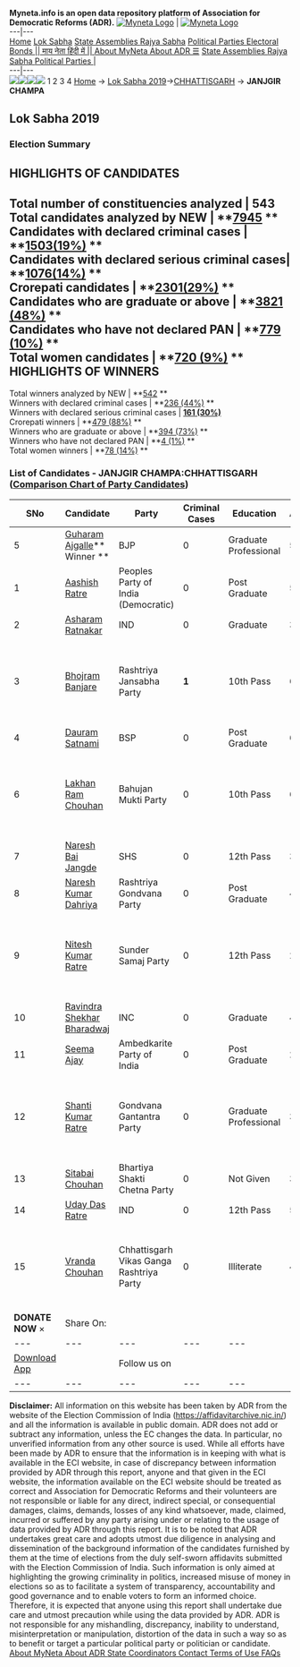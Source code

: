 **Myneta.info is an open data repository platform of Association for Democratic Reforms (ADR).**
[![Myneta Logo](https://www.myneta.info/lib/img/myneta-logo.png)](https://www.myneta.info/) | [![Myneta Logo](https://www.myneta.info/lib/img/adr-logo.png)](https://adrindia.org)  
---|---  
[Home](https://www.myneta.info/) [Lok Sabha](https://www.myneta.info/#ls "Lok Sabha") [ State Assemblies ](https://www.myneta.info/#sa "State Assemblies") [Rajya Sabha](https://www.myneta.info/#rs "Rajya Sabha") [Political Parties ](https://www.myneta.info/party "Political Parties") [ Electoral Bonds ](https://www.myneta.info/electoral_bonds "Electoral Bonds") [ || माय नेता हिंदी में || ](https://translate.google.co.in/translate?prev=hp&hl=en&js=y&u=www.myneta.info&sl=en&tl=hi&history_state0=) [ About MyNeta ](https://adrindia.org/content/about-myneta) [ About ADR ](https://adrindia.org/about-adr/who-we-are) [☰](javascript:void\(0\))
[ State Assemblies ](https://www.myneta.info/#sa "State Assemblies") [ Rajya Sabha ](https://www.myneta.info/#rs "Rajya Sabha") [ Political Parties ](https://www.myneta.info/party "Political Parties")
|   
---|---  
![](https://www.myneta.info/lib/img/banner/banner-1.png)![](https://www.myneta.info/lib/img/banner/banner-2.png)![](https://www.myneta.info/lib/img/banner/banner-3.png)![](https://www.myneta.info/lib/img/banner/banner-4.png)
1  2  3  4 
[Home](https://www.myneta.info/) → [Lok Sabha 2019](https://www.myneta.info/LokSabha2019/)→[CHHATTISGARH](https://www.myneta.info/LokSabha2019/index.php?action=show_constituencies&state_id=59) → **JANJGIR CHAMPA**
### 
## Lok Sabha 2019
###  Election Summary 
HIGHLIGHTS OF CANDIDATES  
---  
Total number of constituencies analyzed |  543   
Total candidates analyzed by NEW | **[7945](https://www.myneta.info/LokSabha2019/index.php?action=summary&subAction=candidates_analyzed&sort=candidate#summary) **  
Candidates with declared criminal cases | **[1503(19%)](https://www.myneta.info/LokSabha2019/index.php?action=summary&subAction=crime&sort=candidate#summary) **  
Candidates with declared serious criminal cases| **[1076(14%)](https://www.myneta.info/LokSabha2019/index.php?action=summary&subAction=serious_crime&sort=candidate#summary) **  
Crorepati candidates | **[2301(29%)](https://www.myneta.info/LokSabha2019/index.php?action=summary&subAction=crorepati&sort=candidate#summary) **  
Candidates who are graduate or above | **[3821 (48%)](https://www.myneta.info/LokSabha2019/index.php?action=summary&subAction=education&sort=candidate#summary) **  
Candidates who have not declared PAN | **[779 (10%)](https://www.myneta.info/LokSabha2019/index.php?action=summary&subAction=without_pan&sort=candidate#summary) **  
Total women candidates | **[720 (9%)](https://www.myneta.info/LokSabha2019/index.php?action=summary&subAction=women_candidate&sort=candidate#summary) **  
HIGHLIGHTS OF WINNERS  
---  
Total winners analyzed by NEW | **[542](https://www.myneta.info/LokSabha2019/index.php?action=summary&subAction=winner_analyzed&sort=candidate#summary) **  
Winners with declared criminal cases | **[236 (44%)](https://www.myneta.info/LokSabha2019/index.php?action=summary&subAction=winner_crime&sort=candidate#summary) **  
Winners with declared serious criminal cases | **[161 (30%)](https://www.myneta.info/LokSabha2019/index.php?action=summary&subAction=winner_serious_crime&sort=candidate#summary)**  
Crorepati winners | **[479 (88%)](https://www.myneta.info/LokSabha2019/index.php?action=summary&subAction=winner_crorepati&sort=candidate#summary) **  
Winners who are graduate or above | **[394 (73%)](https://www.myneta.info/LokSabha2019/index.php?action=summary&subAction=winner_education&sort=candidate#summary) **  
Winners who have not declared PAN | **[4 (1%)](https://www.myneta.info/LokSabha2019/index.php?action=summary&subAction=winner_without_pan&sort=candidate#summary) **  
Total women winners | **[78 (14%)](https://www.myneta.info/LokSabha2019/index.php?action=summary&subAction=winner_women&sort=candidate#summary) **  
### List of Candidates - JANJGIR CHAMPA:CHHATTISGARH ([Comparison Chart of Party Candidates](https://www.myneta.info/LokSabha2019/comparisonchart.php?constituency_id=526))
SNo | Candidate| Party| Criminal Cases| Education| Age| Total Assets| Liabilities  
---|---|---|---|---|---|---|---  
5  | [Guharam Ajgalle](https://www.myneta.info/LokSabha2019/candidate.php?candidate_id=7477)** Winner ** | BJP | 0 | Graduate Professional| 52 | Rs 1,84,00,837 ~ 1 Crore+ | Rs 0 ~   
1  | [Aashish Ratre](https://www.myneta.info/LokSabha2019/candidate.php?candidate_id=7478) | Peoples Party of India (Democratic) | 0 | Post Graduate| 52 | Rs 72,80,000 ~ 72 Lacs+ | Rs 0 ~   
2  | [Asharam Ratnakar](https://www.myneta.info/LokSabha2019/candidate.php?candidate_id=11350) | IND | 0 | Graduate| 38 | Rs 10,24,000 ~ 10 Lacs+ | Rs 50,000 ~ 50 Thou+  
3  | [Bhojram Banjare](https://www.myneta.info/LokSabha2019/candidate.php?candidate_id=9484) | Rashtriya Jansabha Party | **1** | 10th Pass| 60 | ![](https://myneta.info/image_v2.php?myneta_folder=LokSabha2019&candidate_id=9484&col=ta) | ![](https://myneta.info/image_v2.php?myneta_folder=LokSabha2019&candidate_id=9484&col=lia)  
4  | [Dauram Satnami](https://www.myneta.info/LokSabha2019/candidate.php?candidate_id=7475) | BSP | 0 | Post Graduate| 60 | Rs 1,85,96,521 ~ 1 Crore+ | Rs 19,70,757 ~ 19 Lacs+  
6  | [Lakhan Ram Chouhan](https://www.myneta.info/LokSabha2019/candidate.php?candidate_id=9476) | Bahujan Mukti Party | 0 | 10th Pass| 67 | ![](https://myneta.info/image_v2.php?myneta_folder=LokSabha2019&candidate_id=9476&col=ta) | ![](https://myneta.info/image_v2.php?myneta_folder=LokSabha2019&candidate_id=9476&col=lia)  
7  | [Naresh Bai Jangde](https://www.myneta.info/LokSabha2019/candidate.php?candidate_id=8210) | SHS | 0 | 12th Pass| 30 | Rs 18,000 ~ 18 Thou+ | Rs 0 ~   
8  | [Naresh Kumar Dahriya](https://www.myneta.info/LokSabha2019/candidate.php?candidate_id=9475) | Rashtriya Gondvana Party | 0 | Post Graduate| 41 | Rs 6,81,713 ~ 6 Lacs+ | Rs 0 ~   
9  | [Nitesh Kumar Ratre](https://www.myneta.info/LokSabha2019/candidate.php?candidate_id=9478) | Sunder Samaj Party | 0 | 12th Pass| 26 | ![](https://myneta.info/image_v2.php?myneta_folder=LokSabha2019&candidate_id=9478&col=ta) | ![](https://myneta.info/image_v2.php?myneta_folder=LokSabha2019&candidate_id=9478&col=lia)  
10  | [Ravindra Shekhar Bharadwaj](https://www.myneta.info/LokSabha2019/candidate.php?candidate_id=7476) | INC | 0 | Graduate| 42 | Rs 1,53,16,449 ~ 1 Crore+ | Rs 7,44,582 ~ 7 Lacs+  
11  | [Seema Ajay](https://www.myneta.info/LokSabha2019/candidate.php?candidate_id=7800) | Ambedkarite Party of India | 0 | Post Graduate| 25 | Rs 9,99,354 ~ 9 Lacs+ | Rs 0 ~   
12  | [Shanti Kumar Ratre](https://www.myneta.info/LokSabha2019/candidate.php?candidate_id=7799) | Gondvana Gantantra Party | 0 | Graduate Professional| 39 | ![](https://myneta.info/image_v2.php?myneta_folder=LokSabha2019&candidate_id=7799&col=ta) | ![](https://myneta.info/image_v2.php?myneta_folder=LokSabha2019&candidate_id=7799&col=lia)  
13  | [Sitabai Chouhan](https://www.myneta.info/LokSabha2019/candidate.php?candidate_id=9483) | Bhartiya Shakti Chetna Party | 0 | Not Given| 30 | Rs 66,000 ~ 66 Thou+ | Rs 0 ~   
14  | [Uday Das Ratre](https://www.myneta.info/LokSabha2019/candidate.php?candidate_id=9477) | IND | 0 | 12th Pass| 52 | Rs 1,63,00,000 ~ 1 Crore+ | Rs 52,00,000 ~ 52 Lacs+  
15  | [Vranda Chouhan](https://www.myneta.info/LokSabha2019/candidate.php?candidate_id=9481) | Chhattisgarh Vikas Ganga Rashtriya Party | 0 | Illiterate| 40 | ![](https://myneta.info/image_v2.php?myneta_folder=LokSabha2019&candidate_id=9481&col=ta) | ![](https://myneta.info/image_v2.php?myneta_folder=LokSabha2019&candidate_id=9481&col=lia)  
|  **DONATE NOW** × |  Share On:  | [](https://api.whatsapp.com/send?text=https%3A%2F%2Fmyneta.info%2Fpunjab2022%2Findex.php%3Faction%3Dshow_constituencies%26state_id%3D19) | [](https://www.facebook.com/sharer/sharer.php?u=https%3A%2F%2Fmyneta.info%2Fpunjab2022%2Findex.php%3Faction%3Dshow_constituencies%26state_id%3D19) | [](https://twitter.com/share?url=https%3A%2F%2Fmyneta.info%2Fpunjab2022%2Findex.php%3Faction%3Dshow_constituencies%26state_id%3D19)  
---|---|---|---|---  
| [ Download App ](https://play.google.com/store/apps/details?id=com.webrosoft.myneta1&pcampaignid=pcampaignidMKT-Other-global-all-co-prtnr-py-PartBadge-Mar2515-1) | [](https://play.google.com/store/apps/details?id=com.webrosoft.myneta1&pcampaignid=pcampaignidMKT-Other-global-all-co-prtnr-py-PartBadge-Mar2515-1) |  Follow us on  | [](https://www.facebook.com/adrindia.org/) | [](https://twitter.com/adrspeaks) | [](https://groups.google.com/g/national-election-watch?hl=en&pli=1) | [](https://www.instagram.com/adrspeaks/) | [](https://www.youtube.com/user/adrspeaks) | [](https://sharechat.com/profile/adrspeaks)  
---|---|---|---|---|---|---|---|---  
**Disclaimer:** All information on this website has been taken by ADR from the website of the Election Commission of India (https://affidavitarchive.nic.in/) and all the information is available in public domain. ADR does not add or subtract any information, unless the EC changes the data. In particular, no unverified information from any other source is used. While all efforts have been made by ADR to ensure that the information is in keeping with what is available in the ECI website, in case of discrepancy between information provided by ADR through this report, anyone and that given in the ECI website, the information available on the ECI website should be treated as correct and Association for Democratic Reforms and their volunteers are not responsible or liable for any direct, indirect special, or consequential damages, claims, demands, losses of any kind whatsoever, made, claimed, incurred or suffered by any party arising under or relating to the usage of data provided by ADR through this report. It is to be noted that ADR undertakes great care and adopts utmost due diligence in analysing and dissemination of the background information of the candidates furnished by them at the time of elections from the duly self-sworn affidavits submitted with the Election Commission of India. Such information is only aimed at highlighting the growing criminality in politics, increased misuse of money in elections so as to facilitate a system of transparency, accountability and good governance and to enable voters to form an informed choice. Therefore, it is expected that anyone using this report shall undertake due care and utmost precaution while using the data provided by ADR. ADR is not responsible for any mishandling, discrepancy, inability to understand, misinterpretation or manipulation, distortion of the data in such a way so as to benefit or target a particular political party or politician or candidate. 
[ About MyNeta ](https://adrindia.org/content/about-myneta) [ About ADR ](https://adrindia.org/about-adr/who-we-are) [ State Coordinators ](https://adrindia.org/about-adr/state-coordinators) [ Contact ](https://adrindia.org/contact-us) [ Terms of Use ](https://adrindia.org/content/adr-terms-use) [ FAQs ](https://adrindia.org/content/faqs)
